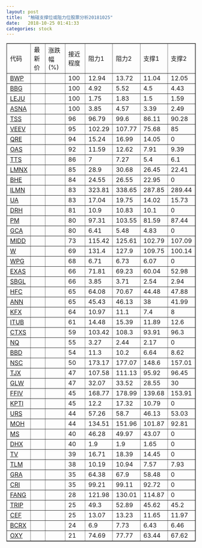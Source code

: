 ```yaml
---
layout: post
title:  "触碰支撑位或阻力位股票分析20181025"
date:   2018-10-25 01:41:33
categories: stock
---
```

<script type="text/javascript">
var stockList = []
stockList.push('gb_bwp');
stockList.push('gb_bbg');
stockList.push('gb_leju');
stockList.push('gb_asna');
stockList.push('gb_tss');
stockList.push('gb_veev');
stockList.push('gb_qre');
stockList.push('gb_oas');
stockList.push('gb_tts');
stockList.push('gb_lmnx');
stockList.push('gb_bhe');
stockList.push('gb_ilmn');
stockList.push('gb_ua');
stockList.push('gb_drh');
stockList.push('gb_pm');
stockList.push('gb_gca');
stockList.push('gb_midd');
stockList.push('gb_w');
stockList.push('gb_wpg');
stockList.push('gb_exas');
stockList.push('gb_sbgl');
stockList.push('gb_hfc');
stockList.push('gb_ann');
stockList.push('gb_kfx');
stockList.push('gb_itub');
stockList.push('gb_ctxs');
stockList.push('gb_nq');
stockList.push('gb_bbd');
stockList.push('gb_nsc');
stockList.push('gb_tjx');
stockList.push('gb_glw');
stockList.push('gb_ffiv');
stockList.push('gb_kpti');
stockList.push('gb_urs');
stockList.push('gb_moh');
stockList.push('gb_ms');
stockList.push('gb_dhx');
stockList.push('gb_tv');
stockList.push('gb_tlm');
stockList.push('gb_gra');
stockList.push('gb_cri');
stockList.push('gb_fang');
stockList.push('gb_trip');
stockList.push('gb_cef');
stockList.push('gb_bcrx');
stockList.push('gb_oxy');
</script>
<table border="1">
 <tr>
 <td>代码</td>
 <td>最新价</td>
 <td>涨跌幅(%)</td>
 <td>接近程度</td>
 <td>阻力1</td>
 <td>阻力2</td>
 <td>支撑1</td>
 <td>支撑2</td>
</tr>
  <tr id="bwp" class="green">
  <td><a href="http://stock.finance.sina.com.cn/usstock/quotes/BWP.html" target="_blank">BWP</a></td><td></td><td></td><td>100</td><td>12.94</td><td>13.72</td><td>11.04</td><td>12.05</td></tr>
  <tr id="bbg" class="red">
  <td><a href="http://stock.finance.sina.com.cn/usstock/quotes/BBG.html" target="_blank">BBG</a></td><td></td><td></td><td>100</td><td>4.92</td><td>5.52</td><td>4.5</td><td>4.43</td></tr>
  <tr id="leju" class="green">
  <td><a href="http://stock.finance.sina.com.cn/usstock/quotes/LEJU.html" target="_blank">LEJU</a></td><td></td><td></td><td>100</td><td>1.75</td><td>1.83</td><td>1.5</td><td>1.59</td></tr>
  <tr id="asna" class="red">
  <td><a href="http://stock.finance.sina.com.cn/usstock/quotes/ASNA.html" target="_blank">ASNA</a></td><td></td><td></td><td>100</td><td>3.85</td><td>4.57</td><td>3.39</td><td>2.49</td></tr>
  <tr id="tss" class="red">
  <td><a href="http://stock.finance.sina.com.cn/usstock/quotes/TSS.html" target="_blank">TSS</a></td><td></td><td></td><td>96</td><td>96.79</td><td>99.6</td><td>86.11</td><td>90.28</td></tr>
  <tr id="veev" class="green">
  <td><a href="http://stock.finance.sina.com.cn/usstock/quotes/VEEV.html" target="_blank">VEEV</a></td><td></td><td></td><td>95</td><td>102.29</td><td>107.77</td><td>75.68</td><td>85</td></tr>
  <tr id="qre" class="red">
  <td><a href="http://stock.finance.sina.com.cn/usstock/quotes/QRE.html" target="_blank">QRE</a></td><td></td><td></td><td>94</td><td>15.24</td><td>16.99</td><td>14.05</td><td>0</td></tr>
  <tr id="oas" class="red">
  <td><a href="http://stock.finance.sina.com.cn/usstock/quotes/OAS.html" target="_blank">OAS</a></td><td></td><td></td><td>92</td><td>11.59</td><td>12.62</td><td>7.91</td><td>9.39</td></tr>
  <tr id="tts" class="red">
  <td><a href="http://stock.finance.sina.com.cn/usstock/quotes/TTS.html" target="_blank">TTS</a></td><td></td><td></td><td>86</td><td>7</td><td>7.27</td><td>5.4</td><td>6.1</td></tr>
  <tr id="lmnx" class="green">
  <td><a href="http://stock.finance.sina.com.cn/usstock/quotes/LMNX.html" target="_blank">LMNX</a></td><td></td><td></td><td>85</td><td>28.9</td><td>30.68</td><td>26.45</td><td>22.41</td></tr>
  <tr id="bhe" class="red">
  <td><a href="http://stock.finance.sina.com.cn/usstock/quotes/BHE.html" target="_blank">BHE</a></td><td></td><td></td><td>84</td><td>24.55</td><td>26.55</td><td>22.95</td><td>0</td></tr>
  <tr id="ilmn" class="green">
  <td><a href="http://stock.finance.sina.com.cn/usstock/quotes/ILMN.html" target="_blank">ILMN</a></td><td></td><td></td><td>83</td><td>323.81</td><td>338.65</td><td>287.85</td><td>289.44</td></tr>
  <tr id="ua" class="red">
  <td><a href="http://stock.finance.sina.com.cn/usstock/quotes/UA.html" target="_blank">UA</a></td><td></td><td></td><td>83</td><td>17.04</td><td>19.75</td><td>14.02</td><td>15.73</td></tr>
  <tr id="drh" class="green">
  <td><a href="http://stock.finance.sina.com.cn/usstock/quotes/DRH.html" target="_blank">DRH</a></td><td></td><td></td><td>81</td><td>10.9</td><td>10.83</td><td>10.1</td><td>0</td></tr>
  <tr id="pm" class="green">
  <td><a href="http://stock.finance.sina.com.cn/usstock/quotes/PM.html" target="_blank">PM</a></td><td></td><td></td><td>80</td><td>97.31</td><td>103.55</td><td>81.59</td><td>87.44</td></tr>
  <tr id="gca" class="green">
  <td><a href="http://stock.finance.sina.com.cn/usstock/quotes/GCA.html" target="_blank">GCA</a></td><td></td><td></td><td>80</td><td>6.41</td><td>5.48</td><td>4.83</td><td>0</td></tr>
  <tr id="midd" class="red">
  <td><a href="http://stock.finance.sina.com.cn/usstock/quotes/MIDD.html" target="_blank">MIDD</a></td><td></td><td></td><td>73</td><td>115.42</td><td>125.61</td><td>102.79</td><td>107.09</td></tr>
  <tr id="w" class="green">
  <td><a href="http://stock.finance.sina.com.cn/usstock/quotes/W.html" target="_blank">W</a></td><td></td><td></td><td>69</td><td>131.4</td><td>127.9</td><td>109.75</td><td>100.14</td></tr>
  <tr id="wpg" class="green">
  <td><a href="http://stock.finance.sina.com.cn/usstock/quotes/WPG.html" target="_blank">WPG</a></td><td></td><td></td><td>68</td><td>6.71</td><td>6.73</td><td>6.07</td><td>0</td></tr>
  <tr id="exas" class="green">
  <td><a href="http://stock.finance.sina.com.cn/usstock/quotes/EXAS.html" target="_blank">EXAS</a></td><td></td><td></td><td>66</td><td>71.81</td><td>69.23</td><td>60.04</td><td>52.98</td></tr>
  <tr id="sbgl" class="green">
  <td><a href="http://stock.finance.sina.com.cn/usstock/quotes/SBGL.html" target="_blank">SBGL</a></td><td></td><td></td><td>66</td><td>3.85</td><td>3.71</td><td>2.54</td><td>2.94</td></tr>
  <tr id="hfc" class="red">
  <td><a href="http://stock.finance.sina.com.cn/usstock/quotes/HFC.html" target="_blank">HFC</a></td><td></td><td></td><td>65</td><td>64.08</td><td>70.67</td><td>44.48</td><td>47.88</td></tr>
  <tr id="ann" class="red">
  <td><a href="http://stock.finance.sina.com.cn/usstock/quotes/ANN.html" target="_blank">ANN</a></td><td></td><td></td><td>65</td><td>45.43</td><td>46.13</td><td>38</td><td>41.99</td></tr>
  <tr id="kfx" class="green">
  <td><a href="http://stock.finance.sina.com.cn/usstock/quotes/KFX.html" target="_blank">KFX</a></td><td></td><td></td><td>64</td><td>10.97</td><td>11.1</td><td>7.4</td><td>8</td></tr>
  <tr id="itub" class="green">
  <td><a href="http://stock.finance.sina.com.cn/usstock/quotes/ITUB.html" target="_blank">ITUB</a></td><td></td><td></td><td>61</td><td>14.48</td><td>15.39</td><td>11.89</td><td>12.6</td></tr>
  <tr id="ctxs" class="red">
  <td><a href="http://stock.finance.sina.com.cn/usstock/quotes/CTXS.html" target="_blank">CTXS</a></td><td></td><td></td><td>59</td><td>103.42</td><td>108.3</td><td>93.91</td><td>96.3</td></tr>
  <tr id="nq" class="green">
  <td><a href="http://stock.finance.sina.com.cn/usstock/quotes/NQ.html" target="_blank">NQ</a></td><td></td><td></td><td>55</td><td>3.27</td><td>2.44</td><td>2.17</td><td>0</td></tr>
  <tr id="bbd" class="green">
  <td><a href="http://stock.finance.sina.com.cn/usstock/quotes/BBD.html" target="_blank">BBD</a></td><td></td><td></td><td>54</td><td>11.3</td><td>10.2</td><td>6.64</td><td>8.62</td></tr>
  <tr id="nsc" class="green">
  <td><a href="http://stock.finance.sina.com.cn/usstock/quotes/NSC.html" target="_blank">NSC</a></td><td></td><td></td><td>50</td><td>173.17</td><td>177.07</td><td>148.6</td><td>157.01</td></tr>
  <tr id="tjx" class="red">
  <td><a href="http://stock.finance.sina.com.cn/usstock/quotes/TJX.html" target="_blank">TJX</a></td><td></td><td></td><td>47</td><td>107.58</td><td>111.13</td><td>95.92</td><td>96.45</td></tr>
  <tr id="glw" class="red">
  <td><a href="http://stock.finance.sina.com.cn/usstock/quotes/GLW.html" target="_blank">GLW</a></td><td></td><td></td><td>47</td><td>32.07</td><td>33.52</td><td>28.55</td><td>30</td></tr>
  <tr id="ffiv" class="red">
  <td><a href="http://stock.finance.sina.com.cn/usstock/quotes/FFIV.html" target="_blank">FFIV</a></td><td></td><td></td><td>45</td><td>168.77</td><td>178.99</td><td>139.68</td><td>153.91</td></tr>
  <tr id="kpti" class="green">
  <td><a href="http://stock.finance.sina.com.cn/usstock/quotes/KPTI.html" target="_blank">KPTI</a></td><td></td><td></td><td>45</td><td>12.2</td><td>17.32</td><td>10.79</td><td>0</td></tr>
  <tr id="urs" class="green">
  <td><a href="http://stock.finance.sina.com.cn/usstock/quotes/URS.html" target="_blank">URS</a></td><td></td><td></td><td>44</td><td>57.26</td><td>58.7</td><td>46.13</td><td>53.03</td></tr>
  <tr id="moh" class="red">
  <td><a href="http://stock.finance.sina.com.cn/usstock/quotes/MOH.html" target="_blank">MOH</a></td><td></td><td></td><td>44</td><td>134.51</td><td>151.96</td><td>101.87</td><td>92.81</td></tr>
  <tr id="ms" class="green">
  <td><a href="http://stock.finance.sina.com.cn/usstock/quotes/MS.html" target="_blank">MS</a></td><td></td><td></td><td>40</td><td>46.28</td><td>49.97</td><td>43.07</td><td>0</td></tr>
  <tr id="dhx" class="green">
  <td><a href="http://stock.finance.sina.com.cn/usstock/quotes/DHX.html" target="_blank">DHX</a></td><td></td><td></td><td>40</td><td>1.9</td><td>1.9</td><td>1.65</td><td>0</td></tr>
  <tr id="tv" class="green">
  <td><a href="http://stock.finance.sina.com.cn/usstock/quotes/TV.html" target="_blank">TV</a></td><td></td><td></td><td>39</td><td>16.71</td><td>18.39</td><td>14.45</td><td>0</td></tr>
  <tr id="tlm" class="green">
  <td><a href="http://stock.finance.sina.com.cn/usstock/quotes/TLM.html" target="_blank">TLM</a></td><td></td><td></td><td>38</td><td>10.19</td><td>10.94</td><td>7.57</td><td>7.93</td></tr>
  <tr id="gra" class="red">
  <td><a href="http://stock.finance.sina.com.cn/usstock/quotes/GRA.html" target="_blank">GRA</a></td><td></td><td></td><td>35</td><td>64.38</td><td>67.9</td><td>58.48</td><td>0</td></tr>
  <tr id="cri" class="red">
  <td><a href="http://stock.finance.sina.com.cn/usstock/quotes/CRI.html" target="_blank">CRI</a></td><td></td><td></td><td>35</td><td>99.21</td><td>99.11</td><td>92.72</td><td>0</td></tr>
  <tr id="fang" class="red">
  <td><a href="http://stock.finance.sina.com.cn/usstock/quotes/FANG.html" target="_blank">FANG</a></td><td></td><td></td><td>28</td><td>121.98</td><td>130.01</td><td>114.87</td><td>0</td></tr>
  <tr id="trip" class="red">
  <td><a href="http://stock.finance.sina.com.cn/usstock/quotes/TRIP.html" target="_blank">TRIP</a></td><td></td><td></td><td>25</td><td>49.3</td><td>52.89</td><td>45.62</td><td>45.2</td></tr>
  <tr id="cef" class="green">
  <td><a href="http://stock.finance.sina.com.cn/usstock/quotes/CEF.html" target="_blank">CEF</a></td><td></td><td></td><td>25</td><td>13.07</td><td>13.23</td><td>11.65</td><td>11.97</td></tr>
  <tr id="bcrx" class="green">
  <td><a href="http://stock.finance.sina.com.cn/usstock/quotes/BCRX.html" target="_blank">BCRX</a></td><td></td><td></td><td>24</td><td>6.9</td><td>7.73</td><td>6.43</td><td>6.46</td></tr>
  <tr id="oxy" class="green">
  <td><a href="http://stock.finance.sina.com.cn/usstock/quotes/OXY.html" target="_blank">OXY</a></td><td></td><td></td><td>21</td><td>74.69</td><td>77.77</td><td>63.44</td><td>67.62</td></tr>
</table>
